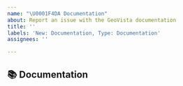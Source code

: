 ```yaml
---
name: "\U0001F4DA Documentation"
about: Report an issue with the GeoVista documentation
title: ''
labels: 'New: Documentation, Type: Documentation'
assignees: ''

---
```


## 📚 Documentation
<!-- Describe the issue or provide a suggestion for improving the GeoVista documentation -->
